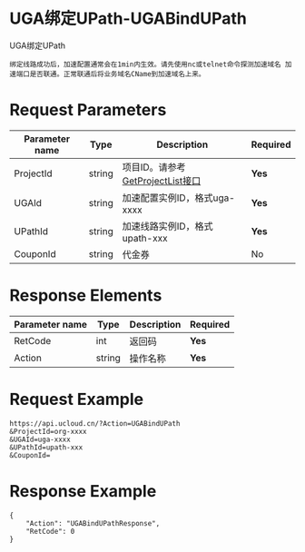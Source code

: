 # UGA绑定UPath-UGABindUPath

UGA绑定UPath

```
绑定线路成功后，加速配置通常会在1min内生效。请先使用nc或telnet命令探测加速域名 加速端口是否联通。正常联通后将业务域名CName到加速域名上来。
```

# Request Parameters
|Parameter name|Type|Description|Required|
|---|---|---|---|
|ProjectId|string|项目ID。请参考[GetProjectList接口](api/summary/get_project_list)|**Yes**|
|UGAId|string|加速配置实例ID，格式uga-xxxx|**Yes**|
|UPathId|string|加速线路实例ID，格式upath-xxx|**Yes**|
|CouponId|string|代金券|No|

# Response Elements
|Parameter name|Type|Description|Required|
|---|---|---|---|
|RetCode|int|返回码|**Yes**|
|Action|string|操作名称|**Yes**|

# Request Example
```
https://api.ucloud.cn/?Action=UGABindUPath
&ProjectId=org-xxxx
&UGAId=uga-xxxx
&UPathId=upath-xxx
&CouponId=
```

# Response Example
```
{
    "Action": "UGABindUPathResponse", 
    "RetCode": 0
}
```


